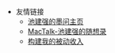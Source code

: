 <!-- _navbar.md -->

* 友情链接
    * [池建强的墨问主页](#小程序://墨问/WLG1IUwxbxxaJLq)
    * [MacTalk-池建强的随想录](https://macshuo.com/)
    * [构建我的被动收入](https://www.bmpi.dev)
